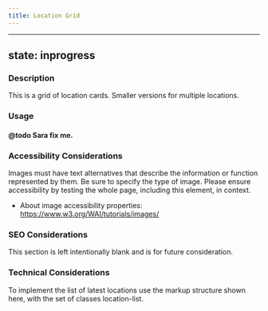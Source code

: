```yaml
---
title: Location Grid
---
```


---
state: inprogress
---

### Description
This is a grid of location cards. Smaller versions for multiple locations.

### Usage
#### @todo Sara fix me.

### Accessibility Considerations
Images must have text alternatives that describe the information or function represented by them. Be sure to specify the type of image. Please ensure accessibility by testing the whole page, including this element, in context.

* About image accessibility properties: https://www.w3.org/WAI/tutorials/images/

### SEO Considerations
This section is left intentionally blank and is for future consideration.

### Technical Considerations
To implement the list of latest locations use the markup structure shown here, with the set of classes location-list.
